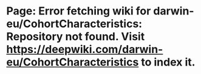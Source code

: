# Page: Error fetching wiki for darwin-eu/CohortCharacteristics: Repository not found. Visit https://deepwiki.com/darwin-eu/CohortCharacteristics to index it.